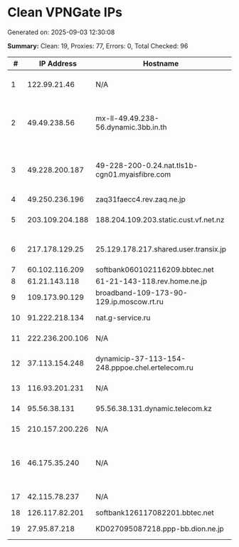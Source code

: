 # Clean VPNGate IPs
Generated on: 2025-09-03 12:30:08

**Summary:** Clean: 19, Proxies: 77, Errors: 0, Total Checked: 96

| # | IP Address | Hostname | Type | Country | Provider |
|---|------------|----------|------|---------|----------|
| 1 | 122.99.21.46 | N/A | Business | TW | Hoshin Multimedia Center Inc. |
| 2 | 49.49.238.56 | mx-ll-49.49.238-56.dynamic.3bb.in.th | Residential | TH | Triple T Broadband Public Company Limited |
| 3 | 49.228.200.187 | 49-228-200-0.24.nat.tls1b-cgn01.myaisfibre.com | Residential | TH | ADVANCED WIRELESS NETWORK COMPANY LIMITED |
| 4 | 49.250.236.196 | zaq31faecc4.rev.zaq.ne.jp | Business | JP | JCOM Co., Ltd. |
| 5 | 203.109.204.188 | 188.204.109.203.static.cust.vf.net.nz | Residential | NZ | One New Zealand Group Limited |
| 6 | 217.178.129.25 | 25.129.178.217.shared.user.transix.jp | Business | JP | INTERNET MULTIFEED CO. |
| 7 | 60.102.116.209 | softbank060102116209.bbtec.net | Business | JP | SoftBank Corp. |
| 8 | 61.21.143.118 | 61-21-143-118.rev.home.ne.jp | Business | JP | JCOM Co., Ltd. |
| 9 | 109.173.90.129 | broadband-109-173-90-129.ip.moscow.rt.ru | Residential | RU | PJSC Rostelecom |
| 10 | 91.222.218.134 | nat.g-service.ru | Business | RU | Igra-Service LLC |
| 11 | 222.236.200.106 | N/A | Wireless | KR | SK Broadband Co Ltd |
| 12 | 37.113.154.248 | dynamicip-37-113-154-248.pppoe.chel.ertelecom.ru | Residential | RU | JSC "ER-Telecom Holding" |
| 13 | 116.93.201.231 | N/A | Residential | KR | SK Broadband Co Ltd |
| 14 | 95.56.38.131 | 95.56.38.131.dynamic.telecom.kz | Business | KZ | JSC Kazakhtelecom |
| 15 | 210.157.200.226 | N/A | Wireless | JP | Rakuten Mobile, Inc. |
| 16 | 46.175.35.240 | N/A | Business | RU | Private entrepreneur Chikalin Anatoly Nikolaevich |
| 17 | 42.115.78.237 | N/A | Business | VN | FPT Telecom Company |
| 18 | 126.117.82.201 | softbank126117082201.bbtec.net | Business | JP | SoftBank Corp. |
| 19 | 27.95.87.218 | KD027095087218.ppp-bb.dion.ne.jp | Business | JP | KDDI CORPORATION |
